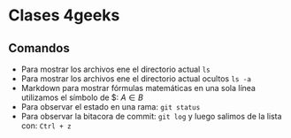 # Clases 4geeks
## Comandos
- Para mostrar los archivos ene el directorio actual `ls`
- Para mostrar los archivos ene el directorio actual ocultos `ls -a`
-  Markdown para mostrar fórmulas matemáticas en una sola línea utilizamos el símbolo de $: $A \in B$
- Para observar el estado en una rama: `git status`
- Para observar la bitacora de commit: `git log` y luego salimos de la lista con: `Ctrl + z`